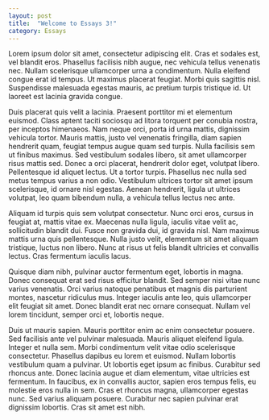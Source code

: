 ```yaml
---
layout: post
title:  "Welcome to Essays 3!"
category: Essays
---
```


Lorem ipsum dolor sit amet, consectetur adipiscing elit. Cras et sodales est, vel blandit eros. Phasellus facilisis nibh augue, nec vehicula tellus venenatis nec. Nullam scelerisque ullamcorper urna a condimentum. Nulla eleifend congue erat id tempus. Ut maximus placerat feugiat. Morbi quis sagittis nisl. Suspendisse malesuada egestas mauris, ac pretium turpis tristique id. Ut laoreet est lacinia gravida congue.

Duis placerat quis velit a lacinia. Praesent porttitor mi et elementum euismod. Class aptent taciti sociosqu ad litora torquent per conubia nostra, per inceptos himenaeos. Nam neque orci, porta id urna mattis, dignissim vehicula tortor. Mauris mattis, justo vel venenatis fringilla, diam sapien hendrerit quam, feugiat tempus augue quam sed turpis. Nulla facilisis sem ut finibus maximus. Sed vestibulum sodales libero, sit amet ullamcorper risus mattis sed. Donec a orci placerat, hendrerit dolor eget, volutpat libero. Pellentesque id aliquet lectus. Ut a tortor turpis. Phasellus nec nulla sed metus tempus varius a non odio. Vestibulum ultrices tortor sit amet ipsum scelerisque, id ornare nisl egestas. Aenean hendrerit, ligula ut ultrices volutpat, leo quam bibendum nulla, a vehicula tellus lectus nec ante.

Aliquam id turpis quis sem volutpat consectetur. Nunc orci eros, cursus in feugiat at, mattis vitae ex. Maecenas nulla ligula, iaculis vitae velit ac, sollicitudin blandit dui. Fusce non gravida dui, id gravida nisl. Nam maximus mattis urna quis pellentesque. Nulla justo velit, elementum sit amet aliquam tristique, luctus non libero. Nunc at risus ut felis blandit ultricies et convallis lectus. Cras fermentum iaculis lacus.

Quisque diam nibh, pulvinar auctor fermentum eget, lobortis in magna. Donec consequat erat sed risus efficitur blandit. Sed semper nisi vitae nunc varius venenatis. Orci varius natoque penatibus et magnis dis parturient montes, nascetur ridiculus mus. Integer iaculis ante leo, quis ullamcorper elit feugiat sit amet. Donec blandit erat nec ornare consequat. Nullam vel lorem tincidunt, semper orci et, lobortis neque.

Duis ut mauris sapien. Mauris porttitor enim ac enim consectetur posuere. Sed facilisis ante vel pulvinar malesuada. Mauris aliquet eleifend ligula. Integer et nulla sem. Morbi condimentum velit vitae odio scelerisque consectetur. Phasellus dapibus eu lorem et euismod. Nullam lobortis vestibulum quam a pulvinar. Ut lobortis eget ipsum ac finibus. Curabitur sed rhoncus ante. Donec lacinia augue et diam elementum, vitae ultricies est fermentum. In faucibus, ex in convallis auctor, sapien eros tempus felis, eu molestie eros nulla in sem. Cras et rhoncus magna, ullamcorper egestas nunc. Sed varius aliquam posuere. Curabitur nec sapien pulvinar erat dignissim lobortis. Cras sit amet est nibh.